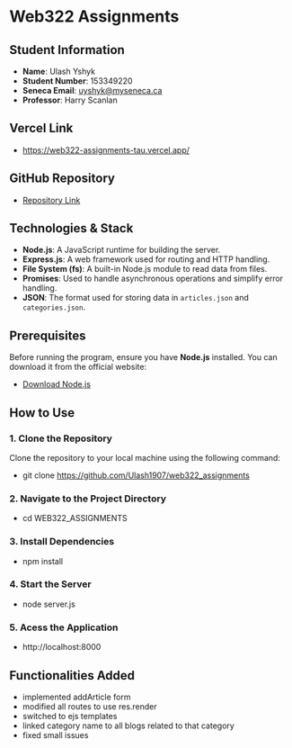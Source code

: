 # Web322 Assignments

## Student Information

- **Name**: Ulash Yshyk
- **Student Number**: 153349220
- **Seneca Email**: [uyshyk@myseneca.ca](mailto:uyshyk@myseneca.ca)
- **Professor**: Harry Scanlan

## Vercel Link
- https://web322-assignments-tau.vercel.app/

## GitHub Repository

- [Repository Link](https://github.com/Ulash1907/web322_assignments.git)

## Technologies & Stack

- **Node.js**: A JavaScript runtime for building the server.
- **Express.js**: A web framework used for routing and HTTP handling.
- **File System (fs)**: A built-in Node.js module to read data from files.
- **Promises**: Used to handle asynchronous operations and simplify error handling.
- **JSON**: The format used for storing data in `articles.json` and `categories.json`.

## Prerequisites

Before running the program, ensure you have **Node.js** installed. You can download it from the official website:

- [Download Node.js](https://nodejs.org/)

## How to Use

### 1. Clone the Repository

Clone the repository to your local machine using the following command:

- git clone https://github.com/Ulash1907/web322_assignments

### 2. Navigate to the Project Directory
- cd WEB322_ASSIGNMENTS

### 3. Install Dependencies
- npm install

### 4. Start the Server
- node server.js

### 5. Acess the Application
- http://localhost:8000

## Functionalities Added
- implemented addArticle form
- modified all routes to use res.render
- switched to ejs templates
- linked category name to all blogs related to that category
- fixed small issues
